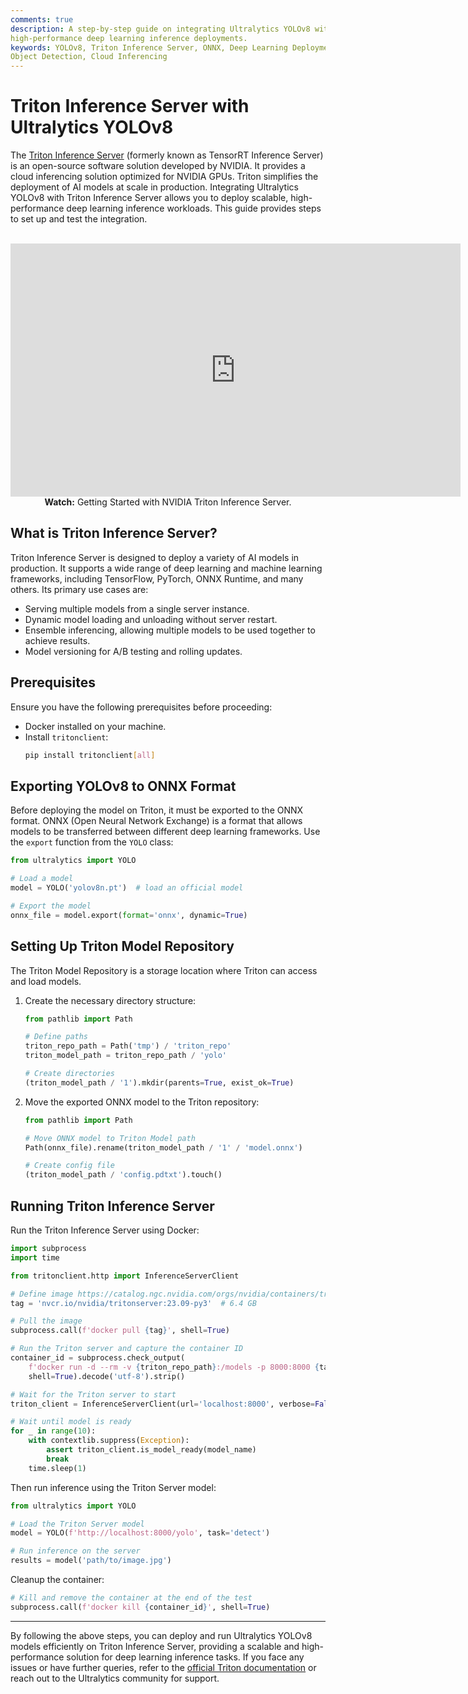 ```yaml
---
comments: true
description: A step-by-step guide on integrating Ultralytics YOLOv8 with Triton Inference Server for scalable and
high-performance deep learning inference deployments.
keywords: YOLOv8, Triton Inference Server, ONNX, Deep Learning Deployment, Scalable Inference, Ultralytics, NVIDIA,
Object Detection, Cloud Inferencing
---
```


# Triton Inference Server with Ultralytics YOLOv8

The [Triton Inference Server](https://developer.nvidia.com/nvidia-triton-inference-server) (formerly known as TensorRT
Inference Server) is an open-source software solution developed by NVIDIA. It provides a cloud inferencing solution
optimized for NVIDIA GPUs. Triton simplifies the deployment of AI models at scale in production. Integrating Ultralytics
YOLOv8 with Triton Inference Server allows you to deploy scalable, high-performance deep learning inference workloads.
This guide provides steps to set up and test the integration.

<p align="center">
  <br>
  <iframe width="720" height="405" src="https://www.youtube.com/embed/NQDtfSi5QF4"
    title="Getting Started with NVIDIA Triton Inference Server" frameborder="0"
    allow="accelerometer; autoplay; clipboard-write; encrypted-media; gyroscope; picture-in-picture; web-share"
    allowfullscreen>
  </iframe>
  <br>
  <strong>Watch:</strong> Getting Started with NVIDIA Triton Inference Server.
</p>

## What is Triton Inference Server?

Triton Inference Server is designed to deploy a variety of AI models in production. It supports a wide range of deep
learning and machine learning frameworks, including TensorFlow, PyTorch, ONNX Runtime, and many others. Its primary use
cases are:

- Serving multiple models from a single server instance.
- Dynamic model loading and unloading without server restart.
- Ensemble inferencing, allowing multiple models to be used together to achieve results.
- Model versioning for A/B testing and rolling updates.

## Prerequisites

Ensure you have the following prerequisites before proceeding:

- Docker installed on your machine.
- Install `tritonclient`:
  ```bash
  pip install tritonclient[all]
  ```

## Exporting YOLOv8 to ONNX Format

Before deploying the model on Triton, it must be exported to the ONNX format. ONNX (Open Neural Network Exchange) is a
format that allows models to be transferred between different deep learning frameworks. Use the `export` function from
the `YOLO` class:

```python
from ultralytics import YOLO

# Load a model
model = YOLO('yolov8n.pt')  # load an official model

# Export the model
onnx_file = model.export(format='onnx', dynamic=True)
```

## Setting Up Triton Model Repository

The Triton Model Repository is a storage location where Triton can access and load models.

1. Create the necessary directory structure:

    ```python
    from pathlib import Path

    # Define paths
    triton_repo_path = Path('tmp') / 'triton_repo'
    triton_model_path = triton_repo_path / 'yolo'

    # Create directories
    (triton_model_path / '1').mkdir(parents=True, exist_ok=True)
    ```

2. Move the exported ONNX model to the Triton repository:

    ```python
    from pathlib import Path

    # Move ONNX model to Triton Model path
    Path(onnx_file).rename(triton_model_path / '1' / 'model.onnx')

    # Create config file
    (triton_model_path / 'config.pdtxt').touch()
    ```

## Running Triton Inference Server

Run the Triton Inference Server using Docker:

```python
import subprocess
import time

from tritonclient.http import InferenceServerClient

# Define image https://catalog.ngc.nvidia.com/orgs/nvidia/containers/tritonserver
tag = 'nvcr.io/nvidia/tritonserver:23.09-py3'  # 6.4 GB

# Pull the image
subprocess.call(f'docker pull {tag}', shell=True)

# Run the Triton server and capture the container ID
container_id = subprocess.check_output(
    f'docker run -d --rm -v {triton_repo_path}:/models -p 8000:8000 {tag} tritonserver --model-repository=/models',
    shell=True).decode('utf-8').strip()

# Wait for the Triton server to start
triton_client = InferenceServerClient(url='localhost:8000', verbose=False, ssl=False)

# Wait until model is ready
for _ in range(10):
    with contextlib.suppress(Exception):
        assert triton_client.is_model_ready(model_name)
        break
    time.sleep(1)
```

Then run inference using the Triton Server model:

```python
from ultralytics import YOLO

# Load the Triton Server model
model = YOLO(f'http://localhost:8000/yolo', task='detect')

# Run inference on the server
results = model('path/to/image.jpg')
```

Cleanup the container:

```python
# Kill and remove the container at the end of the test
subprocess.call(f'docker kill {container_id}', shell=True)
```

---

By following the above steps, you can deploy and run Ultralytics YOLOv8 models efficiently on Triton Inference Server,
providing a scalable and high-performance solution for deep learning inference tasks. If you face any issues or have
further queries, refer to
the [official Triton documentation](https://docs.nvidia.com/deeplearning/triton-inference-server/user-guide/docs/index.html)
or reach out to the Ultralytics community for support.
